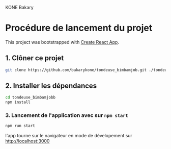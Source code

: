 KONE Bakary

# Procédure de lancement du projet

This project was bootstrapped with [Create React App](https://github.com/facebook/create-react-app).

## 1. Clôner ce projet

```bash
git clone https://github.com/bakarykone/tondeuse_bimbamjob.git ./tondeuse_bimbamjobb
```

## 2. Installer les dépendances
```bash
cd tondeuse_bimbamjobb
npm install
```

### 3. Lancement de l'application avec sur `npm start`
```bash
npm run start
```

l'app tourne sur le navigateur en mode de dévelopement sur [http://localhost:3000](http://localhost:3000)

